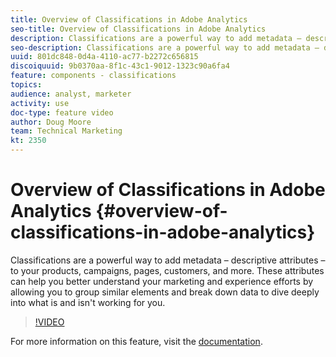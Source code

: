 ```yaml
---
title: Overview of Classifications in Adobe Analytics
seo-title: Overview of Classifications in Adobe Analytics
description: Classifications are a powerful way to add metadata – descriptive attributes – to your products, campaigns, pages, customers, and more. These attributes can help you better understand your marketing and experience efforts by allowing you to group similar elements and break down data to dive deeply into what is and isn't working for you.
seo-description: Classifications are a powerful way to add metadata – descriptive attributes – to your products, campaigns, pages, customers, and more. These attributes can help you better understand your marketing and experience efforts by allowing you to group similar elements and break down data to dive deeply into what is and isn't working for you. - Adobe Analytics
uuid: 801dc848-0d4a-4110-ac77-b2272c656815
discoiquuid: 9b0370aa-8f1c-43c1-9012-1323c90a6fa4
feature: components - classifications
topics: 
audience: analyst, marketer
activity: use
doc-type: feature video
author: Doug Moore
team: Technical Marketing
kt: 2350
---
```


# Overview of Classifications in Adobe Analytics {#overview-of-classifications-in-adobe-analytics}

Classifications are a powerful way to add metadata – descriptive attributes – to your products, campaigns, pages, customers, and more. These attributes can help you better understand your marketing and experience efforts by allowing you to group similar elements and break down data to dive deeply into what is and isn't working for you.

>[!VIDEO](https://video.tv.adobe.com/v/16853/?quality=12)

For more information on this feature, visit the [documentation](https://marketing.adobe.com/resources/help/en_US/reference/classifications.html).